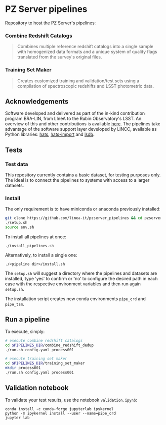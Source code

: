 # PZ Server pipelines

Repository to host the PZ Server's pipelines:

### Combine Redshift Catalogs 
> Combines multiple reference redshift catalogs into a single sample with homogenized data formats and a unique system of quality flags translated from the survey's original files.

### Training Set Maker 
> Creates customized training and validation/test sets using a compilation of spectroscopic redshifts and LSST photometric data.


## Acknowledgements

Software developed and delivered as part of the in-kind contribution program BRA-LIN, from LIneA to the Rubin Observatory's LSST. An overview of this and other contributions is available [here](https://linea-it.github.io/pz-lsst-inkind-doc/). The pipelines take advantage of the software support layer developed by LINCC, available as Python libraries: [hats](https://github.com/astronomy-commons/hats), [hats-import](https://github.com/astronomy-commons/hats-import) and [lsdb](https://github.com/astronomy-commons/lsdb).


## Tests 

### Test data

This repository currently contains a basic dataset, for testing purposes only. The ideal is to connect the pipelines to systems with access to a larger datasets.

### Install 

The only requirement is to have miniconda or anaconda previously installed:

```bash
git clone https://github.com/linea-it/pzserver_pipelines && cd pzserver_pipelines
./setup.sh
source env.sh
```

To install all pipelines at once: 

```
./install_pipelines.sh   
```

Alternatively, to install a single one: 

```
./<pipeline dir>/install.sh  
```

The `setup.sh` will suggest a directory where the pipelines and datasets are installed, type 'yes' to confirm or 'no' to configure the desired path in each case with the respective environment variables and then run again `setup.sh`.

The installation script creates new conda environments `pipe_crd` and `pipe_tsm`. 

## Run a pipeline

To execute, simply:

```bash
# execute combine redshift catalogs 
cd $PIPELINES_DIR/combine_redshift_dedup 
./run.sh config.yaml process001
```

```bash
# execute training set maker
cd $PIPELINES_DIR/training_set_maker
mkdir process001
./run.sh config.yaml process001
```


## Validation notebook 

To validate your test results, use the notebook `validation.ipynb`: 

```
conda install -c conda-forge jupyterlab ipykernel
python -m ipykernel install --user --name=pipe_crd
jupyter lab
```


